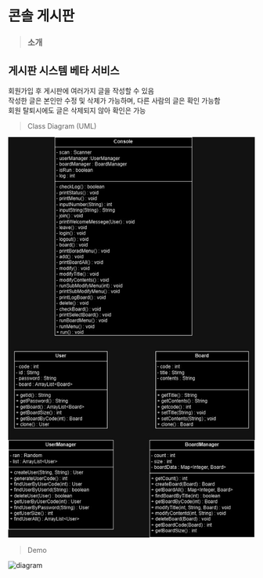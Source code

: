# 콘솔 게시판

> ### 소개
>
## 게시판 시스템 베타 서비스<br>
회원가입 후 게시판에 여러가지 글을 작성할 수 있음<br>
작성한 글은 본인만 수정 및 삭제가 가능하며, 다른 사람의 글은 확인 가능함<br>
회원 탈퇴시에도 글은 삭제되지 않아 확인은 가능<br>






>Class Diagram (UML)
>
![diagram](https://github.com/nooleee/consoleBoard/blob/master/Console%20(1).jpg?raw=true) <br>

> Demo
> 
![diagram](https://github.com/nooleee/consoleBoard/blob/master/New-Project-Clipchamp%EB%A1%9C-%EC%A0%9C%EC%9E%91.gif?raw=true)
